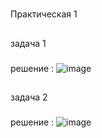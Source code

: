 #
Практическая 1
##
задача 1
###
решение : ![image](https://github.com/user-attachments/assets/06dc7e0a-7eb5-4433-9f12-0497e7b2a1b1)
##
задача 2
###
решение : ![image](https://github.com/user-attachments/assets/0b901272-3d2a-4051-8ca4-642347745a51)

